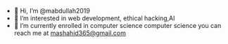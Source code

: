 - 👋 Hi, I’m @mabdullah2019
- 👀 I’m interested in web development, ethical hacking,AI
- 🌱 I’m currently enrolled in computer science computer science
you can reach me at mashahid365@gmail.com

<!---
mabdullah2019/mabdullah2019 is a ✨ special ✨ repository because its `README.md` (this file) appears on your GitHub profile.
You can click the Preview link to take a look at your changes.
--->
